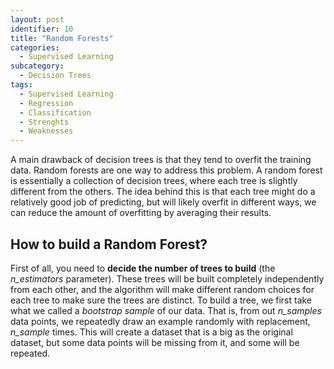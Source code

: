 ```yaml
---
layout: post
identifier: 10
title: "Random Forests"
categories:
  - Supervised Learning
subcategory:
  - Decision Trees
tags:
  - Supervised Learning
  - Regression
  - Classification
  - Strenghts
  - Weaknesses
---
```


A main drawback of decision trees is that they tend to overfit the training data. Random forests are one way to address this problem. A random forest is essentially a collection of decision trees, where each tree is slightly different from the others. The idea behind this is that each tree might do a relatively good job of predicting, but will likely overfit in different ways, we can reduce the amount of overfitting by averaging their results.

## How to build a Random Forest?

First of all, you need to **decide the number of trees to build** (the *n_estimators* parameter). These trees will be built completely independently from each other, and the algorithm will make different random choices for each tree to make sure the trees are distinct. To build a tree, we first take what we called a *bootstrap sample* of our data. That is, from out *n_samples* data points, we repeatedly draw an example randomly with replacement, *n_sample* times. This will create a dataset that is a big as the original dataset, but some data points will be missing from it, and some will be repeated.
